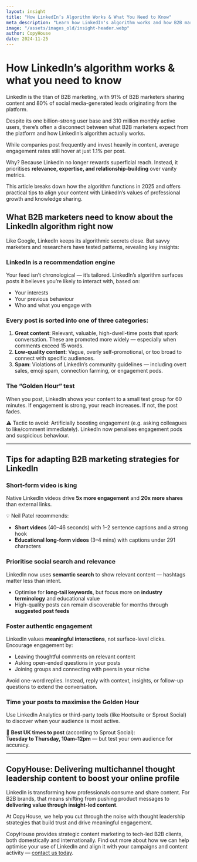 ```yaml
---
layout: insight
title: "How LinkedIn’s Algorithm Works & What You Need to Know"
meta_description: "Learn how LinkedIn's algorithm works and how B2B marketers can optimise content for maximum visibility, engagement, and long-term thought leadership success."
image: "/assets/images_old/insight-header.webp"
author: CopyHouse
date: 2024-11-25
---
```


# How LinkedIn’s algorithm works & what you need to know

LinkedIn is the titan of B2B marketing, with 91% of B2B marketers sharing content and 80% of social media-generated leads originating from the platform.

Despite its one billion-strong user base and 310 million monthly active users, there’s often a disconnect between what B2B marketers expect from the platform and how LinkedIn’s algorithm actually works.

While companies post frequently and invest heavily in content, average engagement rates still hover at just 1.1% per post.

Why? Because LinkedIn no longer rewards superficial reach. Instead, it prioritises **relevance, expertise, and relationship-building** over vanity metrics.

This article breaks down how the algorithm functions in 2025 and offers practical tips to align your content with LinkedIn’s values of professional growth and knowledge sharing.

## What B2B marketers need to know about the LinkedIn algorithm right now

Like Google, LinkedIn keeps its algorithmic secrets close. But savvy marketers and researchers have tested patterns, revealing key insights:

### LinkedIn is a recommendation engine

Your feed isn’t chronological — it’s tailored. LinkedIn’s algorithm surfaces posts it believes you’re likely to interact with, based on:

- Your interests
- Your previous behaviour
- Who and what you engage with

### Every post is sorted into one of three categories:

1. **Great content**: Relevant, valuable, high-dwell-time posts that spark conversation. These are promoted more widely — especially when comments exceed 15 words.
2. **Low-quality content**: Vague, overly self-promotional, or too broad to connect with specific audiences.
3. **Spam**: Violations of LinkedIn’s community guidelines — including overt sales, emoji spam, connection farming, or engagement pods.

### The “Golden Hour” test

When you post, LinkedIn shows your content to a small test group for 60 minutes. If engagement is strong, your reach increases. If not, the post fades.

⚠️ Tactic to avoid: Artificially boosting engagement (e.g. asking colleagues to like/comment immediately). LinkedIn now penalises engagement pods and suspicious behaviour.

---

## Tips for adapting B2B marketing strategies for LinkedIn

### Short-form video is king

Native LinkedIn videos drive **5x more engagement** and **20x more shares** than external links.

💡 Neil Patel recommends:

- **Short videos** (40–46 seconds) with 1–2 sentence captions and a strong hook
- **Educational long-form videos** (3–4 mins) with captions under 291 characters

### Prioritise social search and relevance

LinkedIn now uses **semantic search** to show relevant content — hashtags matter less than intent.

- Optimise for **long-tail keywords**, but focus more on **industry terminology** and educational value
- High-quality posts can remain discoverable for months through **suggested post feeds**

### Foster authentic engagement

LinkedIn values **meaningful interactions**, not surface-level clicks. Encourage engagement by:

- Leaving thoughtful comments on relevant content  
- Asking open-ended questions in your posts  
- Joining groups and connecting with peers in your niche  

Avoid one-word replies. Instead, reply with context, insights, or follow-up questions to extend the conversation.

### Time your posts to maximise the Golden Hour

Use LinkedIn Analytics or third-party tools (like Hootsuite or Sprout Social) to discover when your audience is most active.

📅 **Best UK times to post** (according to Sprout Social):  
**Tuesday to Thursday, 10am–12pm** — but test your own audience for accuracy.

---

## CopyHouse: Delivering multichannel thought leadership content to boost your online profile

LinkedIn is transforming how professionals consume and share content. For B2B brands, that means shifting from pushing product messages to **delivering value through insight-led content**.

At CopyHouse, we help you cut through the noise with thought leadership strategies that build trust and drive meaningful engagement.

CopyHouse provides strategic content marketing to tech-led B2B clients, both domestically and internationally. Find out more about how we can help optimise your use of LinkedIn and align it with your campaigns and content activity — [contact us today](https://www.copyhouse.io/contact).
